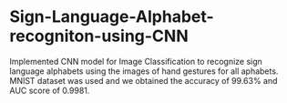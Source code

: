 # Sign-Language-Alphabet-recogniton-using-CNN
Implemented CNN model for Image Classification to recognize sign language alphabets using the images of hand gestures for all aphabets. MNIST dataset was used and we obtained the accuracy of 99.63% and AUC score of 0.9981.
